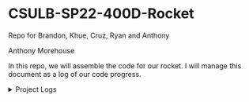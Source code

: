 # CSULB-SP22-400D-Rocket
Repo for Brandon, Khue, Cruz, Ryan and Anthony

Anthony Morehouse

In this repo, we will assemble the code for our rocket. I will manage this document as a log of our code progress.

<details><summary>Project Logs</summary>
  <details><summary>2/9/22</summary>
  <p>
  - Repo created
  - Directories added
  </p>

